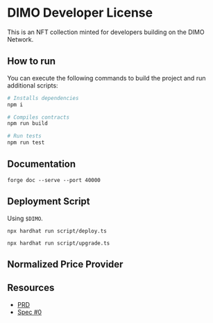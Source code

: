 # DIMO Developer License

This is an NFT collection minted for developers building on the DIMO Network.

## How to run

You can execute the following commands to build the project and run additional scripts:

```sh
# Installs dependencies
npm i

# Compiles contracts
npm run build

# Run tests
npm run test
```

## Documentation

```
forge doc --serve --port 40000
```

## Deployment Script

Using `$DIMO`.

```
npx hardhat run script/deploy.ts
```

```
npx hardhat run script/upgrade.ts
```

## Normalized Price Provider

## Resources

- [PRD](https://docs.google.com/document/d/1V7qlsMj8GgujmnHYlQ1ZiW_DDkxHWkvkDQ70itPtRsg/edit)
- [Spec #0](https://docs.google.com/document/d/1fFXOi_lmVBGG-vYmwSCZVd9nRRf3d0jP1hZjJq-G8MA/edit)
